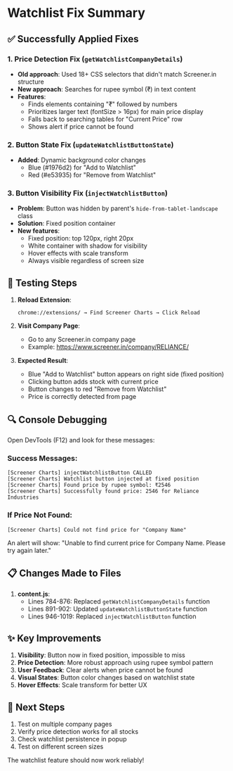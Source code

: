 # Watchlist Fix Summary

## ✅ Successfully Applied Fixes

### 1. **Price Detection Fix** (`getWatchlistCompanyDetails`)
- **Old approach**: Used 18+ CSS selectors that didn't match Screener.in structure
- **New approach**: Searches for rupee symbol (₹) in text content
- **Features**:
  - Finds elements containing "₹" followed by numbers
  - Prioritizes larger text (fontSize > 16px) for main price display
  - Falls back to searching tables for "Current Price" row
  - Shows alert if price cannot be found

### 2. **Button State Fix** (`updateWatchlistButtonState`)
- **Added**: Dynamic background color changes
  - Blue (#1976d2) for "Add to Watchlist"
  - Red (#e53935) for "Remove from Watchlist"

### 3. **Button Visibility Fix** (`injectWatchlistButton`)
- **Problem**: Button was hidden by parent's `hide-from-tablet-landscape` class
- **Solution**: Fixed position container
- **New features**:
  - Fixed position: top 120px, right 20px
  - White container with shadow for visibility
  - Hover effects with scale transform
  - Always visible regardless of screen size

## 🎯 Testing Steps

1. **Reload Extension**:
   ```
   chrome://extensions/ → Find Screener Charts → Click Reload
   ```

2. **Visit Company Page**:
   - Go to any Screener.in company page
   - Example: https://www.screener.in/company/RELIANCE/

3. **Expected Result**:
   - Blue "Add to Watchlist" button appears on right side (fixed position)
   - Clicking button adds stock with current price
   - Button changes to red "Remove from Watchlist"
   - Price is correctly detected from page

## 🔍 Console Debugging

Open DevTools (F12) and look for these messages:

### Success Messages:
```
[Screener Charts] injectWatchlistButton CALLED
[Screener Charts] Watchlist button injected at fixed position
[Screener Charts] Found price by rupee symbol: ₹2546
[Screener Charts] Successfully found price: 2546 for Reliance Industries
```

### If Price Not Found:
```
[Screener Charts] Could not find price for "Company Name"
```
An alert will show: "Unable to find current price for Company Name. Please try again later."

## 📋 Changes Made to Files

1. **content.js**:
   - Lines 784-876: Replaced `getWatchlistCompanyDetails` function
   - Lines 891-902: Updated `updateWatchlistButtonState` function
   - Lines 946-1019: Replaced `injectWatchlistButton` function

## ✨ Key Improvements

1. **Visibility**: Button now in fixed position, impossible to miss
2. **Price Detection**: More robust approach using rupee symbol pattern
3. **User Feedback**: Clear alerts when price cannot be found
4. **Visual States**: Button color changes based on watchlist state
5. **Hover Effects**: Scale transform for better UX

## 🚀 Next Steps

1. Test on multiple company pages
2. Verify price detection works for all stocks
3. Check watchlist persistence in popup
4. Test on different screen sizes

The watchlist feature should now work reliably! 